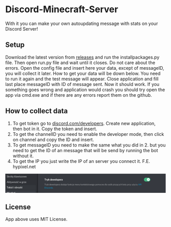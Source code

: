 [Version]: <1.1>
# Discord-Minecraft-Server
With it you can make your own autoupdating message with stats on your Discord Server!
## Setup
Download the latest version from [releases](https://github.com/heyngra/Discord-Minecraft-Server/releases) and run the installpackages.py file. Then open run.py file and wait until it closes. Do not care about the errors. Open the config file and insert here your data, except of messageID, you will collect it later. How to get your data will be down below. You need to run it again and the test message will appear. Close application and fill last place messageID with ID of message sent. Now it should work. If you something goes wrong and application would crash you should try open the app via cmd.exe and if there are any errors report them on the github.



## How to collect data

1. To get token go to [discord.com/developers](https://discord.com/developers/applications). Create new application, then bot in it. Copy the token and insert.
2. To get the channelID you need to enable the developer mode, then click on channel and copy the ID and insert.
3. To get messageID you need to make the same what you did in 2. but you need to get the ID of an message that will be send by running the bot without it.
4. To get the IP you just write the IP of an server you connect it. F.E. hypixel.net
<p align="center"> <img src="DeveloperMode.PNG"> </p>

## License
App above uses MIT License.
